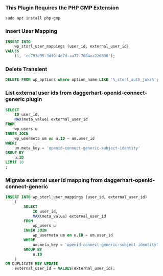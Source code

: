 ### This Plugin Requires the PHP GMP Extension
```
sudo apt install php-gmp
```


### Insert User Mapping
```SQL
INSERT INTO
    wp_storl_user_mappings (user_id, external_user_id)
VALUES
    (1, 'cc793e95-3df9-4e7d-aa72-7084ea226638');
```

### Delete Transient
```SQL
DELETE FROM wp_options where option_name LIKE '%_storl_auth_jwks%';
```

### List external user ids from daggerhart-openid-connect-generic plugin

```SQL
SELECT
    ID user_id,
    MAX(meta_value) external_user_id
FROM
    wp_users u
INNER JOIN
    wp_usermeta um on u.ID = um.user_id
WHERE
    um.meta_key = 'openid-connect-generic-subject-identity'
GROUP BY
    u.ID
LIMIT 10
;
```

### Migrate external user id mapping from daggerhart-openid-connect-generic

```SQL
INSERT INTO wp_storl_user_mappings (user_id, external_user_id)
    (
        SELECT
            ID user_id,
            MAX(meta_value) external_user_id
        FROM
            wp_users u
        INNER JOIN
            wp_usermeta um on u.ID = um.user_id
        WHERE
            um.meta_key = 'openid-connect-generic-subject-identity'
        GROUP BY
            u.ID
    )
ON DUPLICATE KEY UPDATE
    external_user_id = VALUES(external_user_id);
```